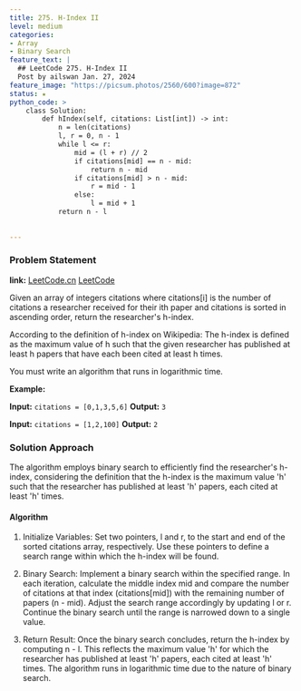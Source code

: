 ```yaml
---
title: 275. H-Index II
level: medium
categories:
- Array
- Binary Search
feature_text: |
  ## LeetCode 275. H-Index II
  Post by ailswan Jan. 27, 2024
feature_image: "https://picsum.photos/2560/600?image=872"
status: ★
python_code: >
    class Solution:
        def hIndex(self, citations: List[int]) -> int:
            n = len(citations)
            l, r = 0, n - 1
            while l <= r:
                mid = (l + r) // 2
                if citations[mid] == n - mid:
                    return n - mid
                if citations[mid] > n - mid:
                    r = mid - 1
                else:
                    l = mid + 1
            return n - l
      
         
---
```


### Problem Statement
**link:**
[LeetCode.cn](https://leetcode.cn/problems/h-index-ii/)
[LeetCode](https://leetcode.com/problems/h-index-ii/)

Given an array of integers citations where citations[i] is the number of citations a researcher received for their ith paper and citations is sorted in ascending order, return the researcher's h-index.

According to the definition of h-index on Wikipedia: The h-index is defined as the maximum value of h such that the given researcher has published at least h papers that have each been cited at least h times.

You must write an algorithm that runs in logarithmic time.
 
**Example:**

**Input:** `citations = [0,1,3,5,6]`
**Output:** `3`
 
**Input:** `citations = [1,2,100]`
**Output:** `2`

### Solution Approach

The algorithm employs binary search to efficiently find the researcher's h-index, considering the definition that the h-index is the maximum value 'h' such that the researcher has published at least 'h' papers, each cited at least 'h' times.

#### Algorithm
1. Initialize Variables: Set two pointers, l and r, to the start and end of the sorted citations array, respectively. Use these pointers to define a search range within which the h-index will be found.

2. Binary Search: Implement a binary search within the specified range. In each iteration, calculate the middle index mid and compare the number of citations at that index (citations[mid]) with the remaining number of papers (n - mid). Adjust the search range accordingly by updating l or r. Continue the binary search until the range is narrowed down to a single value.

3. Return Result: Once the binary search concludes, return the h-index by computing n - l. This reflects the maximum value 'h' for which the researcher has published at least 'h' papers, each cited at least 'h' times. The algorithm runs in logarithmic time due to the nature of binary search.
